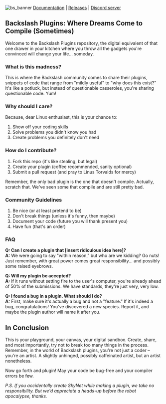 
![bs_banner](https://github.com/user-attachments/assets/ca33bf1a-9910-4d18-9bf4-bbfc62be8df3)
[Documentation](https://github.com/stevenpersia/backslash/blob/main/DOCUMENTATION.md) | [Releases](https://github.com/stevenpersia/backslash/releases) | [Discord server](https://discord.gg/sTzwBzDkK9)

## Backslash Plugins: Where Dreams Come to Compile (Sometimes)

Welcome to the Backslash Plugins repository, the digital equivalent of that one drawer in your kitchen where you throw all the gadgets you're convinced will change your life... someday.

### What is this madness?

This is where the Backslash community comes to share their plugins, snippets of code that range from "mildly useful" to "why does this exist?" It's like a potluck, but instead of questionable casseroles, you're sharing questionable code. Yum!

### Why should I care?

Because, dear Linux enthusiast, this is your chance to:
1. Show off your coding skills
2. Solve problems you didn't know you had
3. Create problems you definitely don't need

### How do I contribute?

1. Fork this repo (it's like stealing, but legal)
2. Create your plugin (coffee recommended, sanity optional)
3. Submit a pull request (and pray to Linus Torvalds for mercy)

Remember, the only bad plugin is the one that doesn't compile. Actually, scratch that. We've seen some that compile and are still pretty bad.

### Community Guidelines

1. Be nice (or at least pretend to be)
2. Don't break things (unless it's funny, then maybe)
3. Document your code (future you will thank present you)
4. Have fun (that's an order)

### FAQ

**Q: Can I create a plugin that [insert ridiculous idea here]?**  
**A:** We were going to say "within reason," but who are we kidding? Go nuts! Just remember, with great power comes great responsibility... and possibly some raised eyebrows.

**Q: Will my plugin be accepted?**  
**A:** If it runs without setting fire to the user's computer, you're already ahead of 50% of the submissions. We have standards, they're just very, very low.

**Q: I found a bug in a plugin. What should I do?**  
**A:** First, make sure it's actually a bug and not a "feature." If it's indeed a bug, congratulations! You've discovered a new species. Report it, and maybe the plugin author will name it after you.

## In Conclusion

This is your playground, your canvas, your digital sandbox. Create, share, and most importantly, try not to break too many things in the process. Remember, in the world of Backslash plugins, you're not just a coder – you're an artist. A slightly unhinged, possibly caffeinated artist, but an artist nonetheless.

Now go forth and plugin! May your code be bug-free and your compiler errors be few.

_P.S. If you accidentally create SkyNet while making a plugin, we take no responsibility. But we'd appreciate a heads-up before the robot apocalypse, thanks._

